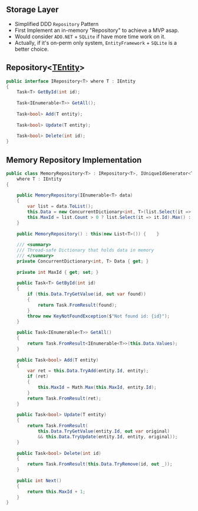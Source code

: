 ## Storage Layer

- Simplified DDD `Repository` Pattern 
- First Implement an in-memory "Repository" to achieve a MVP asap.
- Would consider `ADO.NET` + `SQLite` if have more time work on it.
- Actually, if it's on-perm only system, `EntityFramework` + `SQLite` is a better choice.

## Repository<[TEntity](../core/IEntity.md)>

```C#
public interface IRepository<T> where T : IEntity  
{  
    Task<T> GetById(int id);  
  
    Task<IEnumerable<T>> GetAll();  
  
    Task<bool> Add(T entity);  
  
    Task<bool> Update(T entity);  
  
    Task<bool> Delete(int id);  
}
```

## Memory Repository Implementation

```C#
public class MemoryRepository<T> : IRepository<T>, IUniqueIdGenerator<T>  
    where T : IEntity  
{  
  
    public MemoryRepository(IEnumerable<T> data)  
    {        
	    var list = data.ToList();  
        this.Data = new ConcurrentDictionary<int, T>(list.Select(it => new KeyValuePair<int, T>(it.Id, it)));  
        this.MaxId = list.Count > 0 ? list.Select(it => it.Id).Max() : 0;  
    }
      
    public MemoryRepository() : this(new List<T>()) {    }  
    
    /// <summary>  
    /// Thread-safe Dictionary that holds data in memory    
    /// </summary>    
    private ConcurrentDictionary<int, T> Data { get; }  
  
    private int MaxId { get; set; }  
  
    public Task<T> GetById(int id)  
    {        
	    if (this.Data.TryGetValue(id, out var found))  
        {
	        return Task.FromResult(found);      
        }  
        throw new KeyNotFoundException($"Not found id: {id}");  
    }  
    
    public Task<IEnumerable<T>> GetAll()  
    {
        return Task.FromResult<IEnumerable<T>>(this.Data.Values);  
    }
      
    public Task<bool> Add(T entity)  
    {        
	    var ret = this.Data.TryAdd(entity.Id, entity);  
        if (ret)  
        {
	        this.MaxId = Math.Max(this.MaxId, entity.Id);  
        }
        return Task.FromResult(ret);  
    }  
    
    public Task<bool> Update(T entity)  
    {
	    return Task.FromResult(
		    this.Data.TryGetValue(entity.Id, out var original) 
		    && this.Data.TryUpdate(entity.Id, entity, original));  
    }
      
    public Task<bool> Delete(int id)  
    {
	    return Task.FromResult(this.Data.TryRemove(id, out _));  
    }
      
    public int Next()  
    {
	    return this.MaxId + 1;  
    }
}
```
